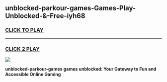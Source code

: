 
## unblocked-parkour-games-Games-Play-Unblocked-&-Free-iyh68
<h3>
<a href="https://premium76.site?title=unblocked-parkour-games&ref=24A">CLICK TO PLAY</a></h3>
<hr>

<h3>
<a href="https://premium76.site?title=unblocked-parkour-games&ref=24A">CLICK 2 PLAY</a>
  
</h3>

<a href="https://premium76.site?title=unblocked-parkour-games&ref=24A"><img src="https://clearcache.store/games.png"></a>


**unblocked-parkour-games games unblocked: Your Gateway to Fun and Accessible Online Gaming**
